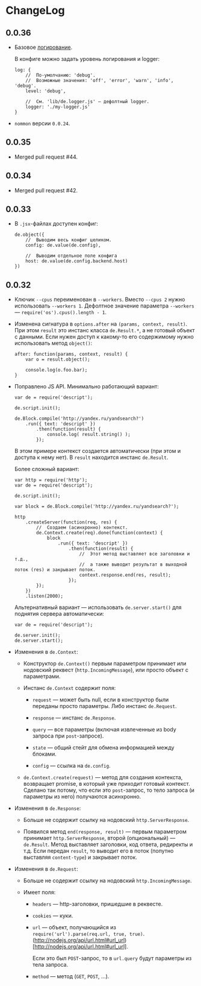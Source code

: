 # ChangeLog

## 0.0.36

  * Базовое [логирование](https://github.com/pasaran/descript/issues/46).

    В конфиге можно задать уровень логирования и logger:

        log: {
            //  По-умолчанию: 'debug'.
            //  Возможные значения: 'off', 'error', 'warn', 'info', 'debug'.
            level: 'debug',

            //  См. 'lib/de.logger.js' — дефолтный logger.
            logger: './my-logger.js'
        }

  * `nommon` версии `0.0.24`.

## 0.0.35

  * Merged pull request #44.

## 0.0.34

  * Merged pull request #42.

## 0.0.33

  * В `.jsx`-файлах доступен конфиг:

        de.object({
            //  Выводим весь конфиг целиком.
            config: de.value(de.config),

            //  Выводим отдельное поле конфига
            host: de.value(de.config.backend.host)
        })


## 0.0.32

  * Ключик `--cpus` переименован в `--workers`.
    Вместо `--cpus 2` нужно использовать `--workers 1`.
    Дефолтное значение параметра `--workers` — `require('os').cpus().length - 1`.

  * Изменена сигнатура в `options.after` на `(params, context, result)`.
    При этом `result` это инстанс класса `de.Result.*`, а не готовый объект с данными.
    Если нужен доступ к какому-то его содержимому нужно использовать метод `object()`:

        after: function(params, context, result) {
            var o = result.object();

            console.log(o.foo.bar);
        }

  * Поправлено JS API. Минимально работающий вариант:

        var de = require('descript');

        de.script.init();

        de.Block.compile('http://yandex.ru/yandsearch?')
            .run({ text: 'descript' })
                .then(function(result) {
                    console.log( result.string() );
                });

    В этом примере контекст создается автоматически (при этом и доступа к нему нет).
    В `result` находится инстанс `de.Result`.

    Более сложный вариант:

        var http = require('http');
        var de = require('descript');

        de.script.init();

        var block = de.Block.compile('http://yandex.ru/yandsearch?');

        http
            .createServer(function(req, res) {
                //  Создаем (асинхронно) контекст.
                de.Context.create(req).done(function(context) {
                    block
                        .run({ text: 'descript' })
                            .then(function(result) {
                                //  Этот метод выставляет все заголовки и т.д.,
                                //  а также выводит результат в выходной поток (res) и закрывает поток.
                                context.response.end(res, result);
                            });
                });
            })
            .listen(2000);

    Альтернативный вариант — использовать `de.server.start()` для поднятия сервера автоматически:

        var de = require('descript');

        de.server.init();
        de.server.start();


  * Изменения в `de.Context`:

      * Конструктор `de.Context()` первым параметром принимает или нодовский реквест (`http.IncomingMessage`),
        или просто объект с параметрами.

      * Инстанс `de.Context` содержит поля:

          * `request` — может быть null, если в конструктор были переданы просто параметры.
            Либо инстанс `de.Request`.

          * `response` — инстанс `de.Response`.

          * `query` — все параметры (включая извлеченные из body запроса при `post`-запросе).

          * `state` — общий стейт для обмена информацией между блоками.

          * `config` — ссылка на `de.config`.

      * `de.Context.create(request)` — метод для создания контекста, возвращает promise,
        в который уже приходит готовый контекст. Сделано так потому, что если это `post`-запрос,
        то тело запроса (и параметры из него) получаются асинхронно.

  * Изменения в `de.Response`:

      * Больше не содержит ссылку на нодовский `http.ServerResponse`.

      * Появился метод `end(response, result)` — первым параметром принимает `http.ServerResponse`,
        второй (опциональный) — `de.Result`.
        Метод выставляет заголовки, код ответа, редиректы и т.д.
        Если передан `result`, то выводит его в поток (попутно выставляя `content-type`) и закрывает поток.

  * Изменения в `de.Request`:

      * Больше не содержит ссылку на нодовский `http.IncomingMessage`.

      * Имеет поля:

          * `headers` — http-заголовки, пришедшие в реквесте.

          * `cookies` — куки.

          * `url` — объект, получающийся из `require('url').parse(req.url, true, true)`.
            (http://nodejs.org/api/url.html#url_url)[http://nodejs.org/api/url.html#url_url].

            Если это был `POST`-запрос, то в `url.query` будут параметры из тела запроса.

          * `method` — метод (`GET`, `POST`, ...).

